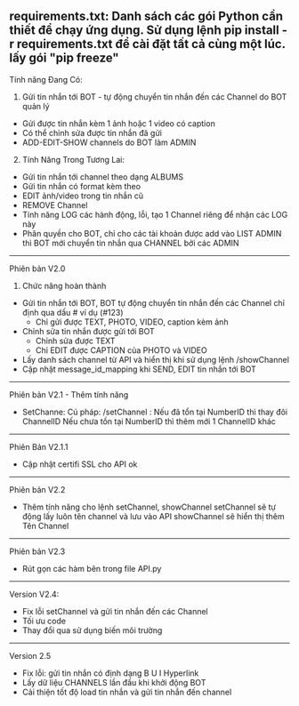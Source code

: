 requirements.txt: Danh sách các gói Python cần thiết để chạy ứng dụng. 
Sử dụng lệnh **pip install -r requirements.txt** để cài đặt tất cả cùng một lúc.
lấy gói "pip freeze"
---------
Tính năng Đang Có:
1. Gửi tin nhắn tới BOT - tự động chuyển tin nhắn đến các Channel do BOT quản lý
- Gửi được tin nhắn kèm 1 ảnh hoặc 1 video có caption
- Có thể chỉnh sửa được tin nhắn đã gửi
- ADD-EDIT-SHOW channels do BOT làm ADMIN


2. Tính Năng Trong Tương Lai:
- Gửi tin nhắn tới channel theo dạng ALBUMS
- Gửi tin nhắn có format kèm theo
- EDIT ảnh/video trong tin nhắn cũ
- REMOVE Channel
- Tính năng LOG các hành động, lỗi, tạo 1 Channel riêng để nhận các LOG này
- Phân quyền cho BOT, chỉ cho các tài khoản được add vào LIST ADMIN thì BOT mới chuyển tin nhắn qua CHANNEL bởi các ADMIN
---------
Phiên bản V2.0
1. Chức năng hoàn thành
- Gửi tin nhắn tới BOT, BOT tự động chuyển tin nhắn đến các Channel chỉ định qua dấu # ví dụ (#123)
    - Chỉ gửi được TEXT, PHOTO, VIDEO, caption kèm ảnh
- Chỉnh sửa tin nhắn được gửi tới BOT
    - Chỉnh sửa được TEXT
    - Chỉ EDIT được CAPTION của PHOTO và VIDEO
- Lấy danh sách channel từ API và hiển thị khi sử dụng lệnh /showChannel
- Cập nhật message_id_mapping khi SEND, EDIT tin nhắn tới BOT 
---------
Phiên bản V2.1 - Thêm tính năng
- SetChanne: 
    Cú pháp: /setChannel <numberID> <ChannelID>: 
    Nếu đã tổn tại NumberID thì thay đôi ChannelID
    Nếu chưa tồn tại NumberID thì thêm mới 1 ChannelID khác
---------
Phiên Bản V2.1.1
- Cập nhật certifi SSL cho API ok
---------
Phiên bản V2.2
- Thêm tính năng cho lệnh setChannel, showChannel
    setChannel sẽ tự động lấy luôn tên channel và lưu vào API
    showChannel sẽ hiển thị thêm Tên Channel
---------
Phiên bản V2.3
- Rút gọn các hàm bên trong file API.py
---------
Version V2.4:
- Fix lỗi setChannel và gửi tin nhắn đến các Channel
- Tối ưu code
- Thay đổi qua sử dụng biến môi trường
---------
Version 2.5
- Fix lỗi: gửi tin nhắn có định dạng B U I Hyperlink
- Lấy dữ liệu CHANNELS lần đầu khi khởi động BOT
- Cải thiện tốt độ load tin nhắn và gửi tin nhắn đến channel